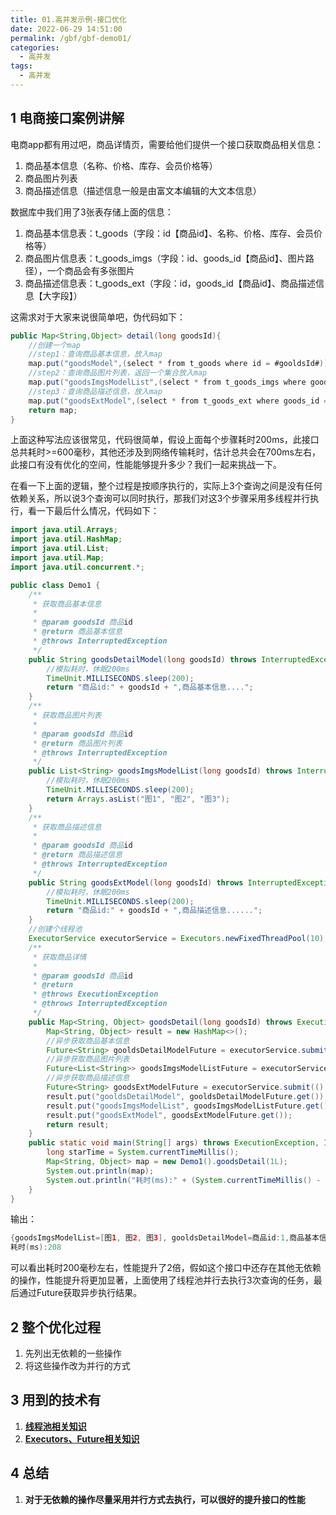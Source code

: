```yaml
---
title: 01.高并发示例-接口优化
date: 2022-06-29 14:51:00
permalink: /gbf/gbf-demo01/
categories: 
  - 高并发
tags: 
  - 高并发
---
```


## 1 电商接口案例讲解

电商app都有用过吧，商品详情页，需要给他们提供一个接口获取商品相关信息：

1. 商品基本信息（名称、价格、库存、会员价格等）
2. 商品图片列表
3. 商品描述信息（描述信息一般是由富文本编辑的大文本信息）

数据库中我们用了3张表存储上面的信息：

1. 商品基本信息表：t_goods（字段：id【商品id】、名称、价格、库存、会员价格等）
2. 商品图片信息表：t_goods_imgs（字段：id、goods_id【商品id】、图片路径），一个商品会有多张图片
3. 商品描述信息表：t_goods_ext（字段：id，goods_id【商品id】、商品描述信息【大字段】）

这需求对于大家来说很简单吧，伪代码如下：

```java
public Map<String,Object> detail(long goodsId){
    //创建一个map
    //step1：查询商品基本信息，放入map
    map.put("goodsModel",(select * from t_goods where id = #gooldsId#));
    //step2：查询商品图片列表，返回一个集合放入map
    map.put("goodsImgsModelList",(select * from t_goods_imgs where goods_id = #gooldsId#));
    //step3：查询商品描述信息，放入map
    map.put("goodsExtModel",(select * from t_goods_ext where goods_id = #gooldsId#));
    return map;
}
```

上面这种写法应该很常见，代码很简单，假设上面每个步骤耗时200ms，此接口总共耗时>=600毫秒，其他还涉及到网络传输耗时，估计总共会在700ms左右，此接口有没有优化的空间，性能能够提升多少？我们一起来挑战一下。

在看一下上面的逻辑，整个过程是按顺序执行的，实际上3个查询之间是没有任何依赖关系，所以说3个查询可以同时执行，那我们对这3个步骤采用多线程并行执行，看一下最后什么情况，代码如下：

```java
import java.util.Arrays;
import java.util.HashMap;
import java.util.List;
import java.util.Map;
import java.util.concurrent.*;

public class Demo1 {
    /**
     * 获取商品基本信息
     *
     * @param goodsId 商品id
     * @return 商品基本信息
     * @throws InterruptedException
     */
    public String goodsDetailModel(long goodsId) throws InterruptedException {
        //模拟耗时，休眠200ms
        TimeUnit.MILLISECONDS.sleep(200);
        return "商品id:" + goodsId + ",商品基本信息....";
    }
    /**
     * 获取商品图片列表
     *
     * @param goodsId 商品id
     * @return 商品图片列表
     * @throws InterruptedException
     */
    public List<String> goodsImgsModelList(long goodsId) throws InterruptedException {
        //模拟耗时，休眠200ms
        TimeUnit.MILLISECONDS.sleep(200);
        return Arrays.asList("图1", "图2", "图3");
    }
    /**
     * 获取商品描述信息
     *
     * @param goodsId 商品id
     * @return 商品描述信息
     * @throws InterruptedException
     */
    public String goodsExtModel(long goodsId) throws InterruptedException {
        //模拟耗时，休眠200ms
        TimeUnit.MILLISECONDS.sleep(200);
        return "商品id:" + goodsId + ",商品描述信息......";
    }
    //创建个线程池
    ExecutorService executorService = Executors.newFixedThreadPool(10);
    /**
     * 获取商品详情
     *
     * @param goodsId 商品id
     * @return
     * @throws ExecutionException
     * @throws InterruptedException
     */
    public Map<String, Object> goodsDetail(long goodsId) throws ExecutionException, InterruptedException {
        Map<String, Object> result = new HashMap<>();
        //异步获取商品基本信息
        Future<String> gooldsDetailModelFuture = executorService.submit(() -> goodsDetailModel(goodsId));
        //异步获取商品图片列表
        Future<List<String>> goodsImgsModelListFuture = executorService.submit(() -> goodsImgsModelList(goodsId));
        //异步获取商品描述信息
        Future<String> goodsExtModelFuture = executorService.submit(() -> goodsExtModel(goodsId));
        result.put("gooldsDetailModel", gooldsDetailModelFuture.get());
        result.put("goodsImgsModelList", goodsImgsModelListFuture.get());
        result.put("goodsExtModel", goodsExtModelFuture.get());
        return result;
    }
    public static void main(String[] args) throws ExecutionException, InterruptedException {
        long starTime = System.currentTimeMillis();
        Map<String, Object> map = new Demo1().goodsDetail(1L);
        System.out.println(map);
        System.out.println("耗时(ms):" + (System.currentTimeMillis() - starTime));
    }
}
```

输出：

```java
{goodsImgsModelList=[图1, 图2, 图3], gooldsDetailModel=商品id:1,商品基本信息...., goodsExtModel=商品id:1,商品描述信息......}
耗时(ms):208
```

可以看出耗时200毫秒左右，性能提升了2倍，假如这个接口中还存在其他无依赖的操作，性能提升将更加显著，上面使用了线程池并行去执行3次查询的任务，最后通过Future获取异步执行结果。

## 2 整个优化过程

1. 先列出无依赖的一些操作
2. 将这些操作改为并行的方式

## 3 用到的技术有

1. **[线程池相关知识](http://itsoku.com/course/1/18)**
2. **[Executors、Future相关知识](http://itsoku.com/course/1/19)**

## 4 总结

1. **对于无依赖的操作尽量采用并行方式去执行，可以很好的提升接口的性能**